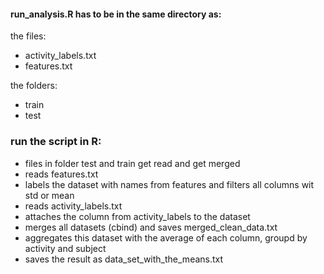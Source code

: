 #### run_analysis.R has to be in the same directory as:

the files:
+ activity_labels.txt
+ features.txt

the folders:
+ train
+ test

### run the script in R:
+ files in folder test and train get read and get merged
+ reads features.txt
+ labels the dataset with names from features and filters all columns wit std or mean
+ reads activity_labels.txt
+ attaches the column from activity_labels to the dataset
+ merges all datasets (cbind) and saves merged_clean_data.txt
+ aggregates this dataset with the average of each column, groupd by activity and subject
+ saves the result as data_set_with_the_means.txt

